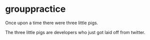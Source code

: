 # grouppractice
Once upon a time there were three little pigs. 

The three little pigs are developers who just got laid off from twitter.